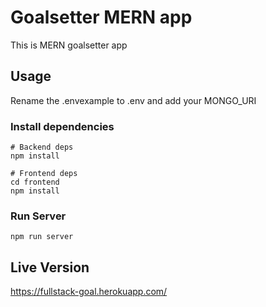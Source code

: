# Goalsetter MERN app

This is MERN goalsetter app

## Usage

Rename the .envexample to .env and add your MONGO_URI

### Install dependencies

```
# Backend deps
npm install

# Frontend deps
cd frontend
npm install
```

### Run Server

```
npm run server
```

## Live Version

https://fullstack-goal.herokuapp.com/